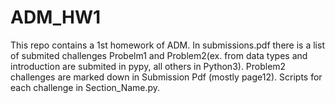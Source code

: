 # ADM_HW1
This repo contains a 1st homework of ADM. In submissions.pdf there is a list of submited challenges Probelm1 and Problem2(ex. from data types and introduction are submited in pypy, all others in Python3). Problem2 challenges are marked down in Submission Pdf (mostly page12). Scripts for each challenge in Section_Name.py.
